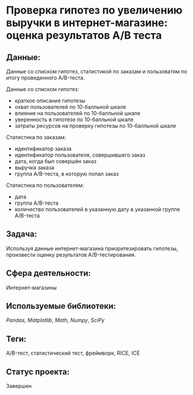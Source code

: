 # Проверка гипотез по увеличению выручки в интернет-магазине: оценка результатов A/B теста

## Данные:

Данные со списком гипотез, статистикой по заказам и пользоватям по итогу проведенного A/B-теста.

Данные со списком гипотез:

* краткое описание гипотезы
* охват пользователей по 10-балльной шкале
* влияние на пользователей по 10-балльной шкале
* уверенность в гипотезе по 10-балльной шкале
* затраты ресурсов на проверку гипотезы по 10-балльной шкале

Статистика по заказам:
* идентификатор заказа
* идентификатор пользователя, совершившего заказ
* дата, когда был совершён заказ
* выручка заказа
* группа A/B-теста, в которую попал заказ

Статистика по пользователям:
* дата
* группа A/B-теста
* количество пользователей в указанную дату в указанной группе A/B-теста

## Задача:

Используя данные интернет-магазина приоритезировать гипотезы, произвести оценку результатов A/B-тестирования.

## Сфера деятельности:

Интернет-магазины

## Используемые библиотеки:

_Pandas_, _Matplotlib_, _Math_, _Numpy_, _SciPy_

## Теги:

A/B-тест, статистический тест, фреймворк, RICE, ICE

## Статус проекта:

Завершен

